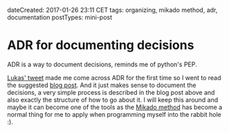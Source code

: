dateCreated: 2017-01-26 23:11 CET
tags: organizing, mikado method, adr, documentation
postTypes: mini-post

# ADR for documenting decisions

ADR is a way to document decisions, reminds me of python's PEP.

[Lukas' tweet][tweet] made me come across ADR for the first time
so I went to read the suggested [blog post][post].
And it just makes sense to document the decisions, a very simple
process is described in the blog post above and also exactly the
structure of how to go about it. I will keep this around and
maybe it can become one of the tools as the [Mikado method][mikado]
has become a normal thing for me to apply when programming
myself into the rabbit hole :).

[tweet]: https://twitter.com/lsmith/status/824593370496565248
[post]: http://thinkrelevance.com/blog/2011/11/15/documenting-architecture-decisions
[mikado]: https://www.infoq.com/news/2012/02/mikado-method
